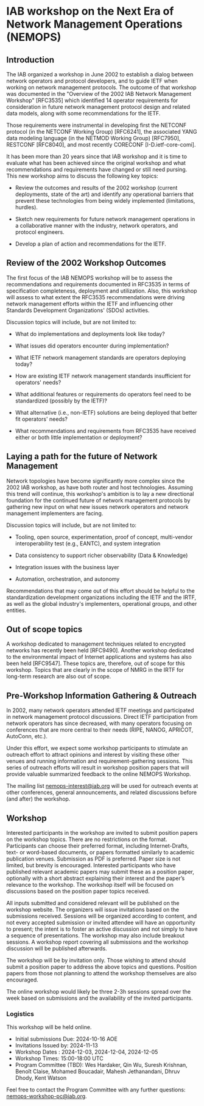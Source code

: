 # IAB workshop on the Next Era of Network Management Operations (NEMOPS)

## Introduction

The IAB organized a workshop in June 2002 to establish a dialog between network operators and protocol developers, and to guide IETF when working on network management protocols. The outcome of that workshop was documented in the "Overview of the 2002 IAB Network Management Workshop" [RFC3535] which identified 14 operator requirements for consideration in future network management protocol design and related data models, along with some recommendations for the IETF.

Those requirements were instrumental in developing first the NETCONF protocol (in the NETCONF Working Group) [RFC6241], the associated YANG data modeling language (in the NETMOD Working Group) [RFC7950], RESTCONF [RFC8040], and most recently CORECONF [I-D.ietf-core-comi].

It has been more than 20 years since that IAB workshop and it is time to evaluate what has been achieved since the original workshop and what recommendations and requirements have changed or still need pursing. This new workshop aims to discuss the following key topics:

- Review the outcomes and results of the 2002 workshop (current deployments, state of the art) and identify any operational barriers that prevent these technologies from being widely implemented (limitations, hurdles).

- Sketch new requirements for future network management operations in a collaborative manner with the industry, network operators, and protocol engineers.

- Develop a plan of action and recommendations for the IETF.

## Review of the 2002 Workshop Outcomes

The first focus of the IAB NEMOPS workshop will be to assess the recommendations and requirements documented in RFC3535 in terms of specification completeness, deployment and utilization. Also, this workshop will assess to what extent the RFC3535 recommendations were driving network management efforts within the IETF and influencing other Standards Development Organizations' (SDOs) activities. 

Discussion topics will include, but are not limited to:

- What do implementations and deployments look like today?

- What issues did operators encounter during implementation?

- What IETF network management standards are operators deploying today?

- How are existing IETF network management standards insufficient for operators' needs?

- What additional features or requirements do operators feel need to be standardized (possibly by the IETF)?

- What alternative (i.e., non-IETF) solutions are being deployed that better fit operators' needs?

- What recommendations and requirements from RFC3535 have received either or both little implementation or deployment?

## Laying a path for the future of Network Management

Network topologies have become significantly more complex since the 2002 IAB workshop, as have both router and host technologies. Assuming this trend will continue, this workshop's ambition is to lay a new directional foundation for the continued future of network management protocols by gathering new input on what new issues network operators and network management implementers are facing.

Discussion topics will include, but are not limited to:

- Tooling, open source, experimentation, proof of concept, multi-vendor interoperability test (e.g., EANTC), and system integration

- Data consistency to support richer observability (Data & Knowledge)

- Integration issues with the business layer

- Automation, orchestration, and autonomy 

Recommendations that may come out of this effort should be helpful to the standardization development organizations including the IETF and the IRTF, as well as the global industry's implementers, operational groups, and other entities.

## Out of scope topics

A workshop dedicated to management techniques related to encrypted networks has recently been held [RFC9490]. Another workshop dedicated to the environmental impact of Internet applications and systems has also been held [RFC9547]. These topics are, therefore, out of scope for this workshop. Topics that are clearly in the scope of NMRG in the IRTF for long-term research are also out of scope. 

## Pre-Workshop Information Gathering & Outreach

In 2002, many network operators attended IETF meetings and participated in network management protocol discussions. Direct IETF participation from network operators has since decreased, with many operators focusing on conferences that are more central to their needs (RIPE, NANOG, APRICOT, AutoConn, etc.).

Under this effort, we expect some workshop participants to stimulate an outreach effort to attract opinions and interest by visiting these other venues and running information and requirement-gathering sessions. This series of outreach efforts will result in workshop position papers that will provide valuable summarized feedback to the online NEMOPS Workshop. 

The mailing list nemops-interest@iab.org will be used for outreach events at other conferences, general announcements, and related discussions before (and after) the workshop.

## Workshop

Interested participants in the workshop are invited to submit position papers on the workshop topics. There are no restrictions on the format. Participants can choose their preferred format, including Internet-Drafts, text- or word-based documents, or papers formatted similarly to academic publication venues. Submission as PDF is preferred. Paper size is not limited, but brevity is encouraged. Interested participants who have published relevant academic papers may submit these as a position paper, optionally with a short abstract explaining their interest and the paper’s relevance to the workshop. The workshop itself will be focused on discussions based on the position paper topics received.

All inputs submitted and considered relevant will be published on the workshop website. The organizers will issue invitations based on the submissions received. Sessions will be organized according to content, and not every accepted submission or invited attendee will have an opportunity to present; the intent is to foster an active discussion and not simply to have a sequence of presentations. The workshop may also include breakout sessions. A workshop report covering all submissions and the workshop discussion will be published afterwards.

The workshop will be by invitation only. Those wishing to attend should submit a position paper to address the above topics and questions. Position papers from those not planning to attend the workshop themselves are also encouraged.

The online workshop would likely be three 2-3h sessions spread over the week based on submissions and the availability of the invited participants. 

### Logistics 
This workshop will be held online. 

- Initial submissions Due: 2024-10-16 AOE
- Invitations Issued by: 2024-11-13
- Workshop Dates : 2024-12-03, 2024-12-04, 2024-12-05
- Workshop Times: 15:00-18:00 UTC
- Program Committee (TBD): Wes Hardaker, Qin Wu, Suresh Krishnan, Benoît Claise, Mohamed Boucadair, Mahesh Jethanandani, Dhruv Dhody, Kent Watson 

Feel free to contact the Program Committee with any further questions: nemops-workshop-pc@iab.org.

